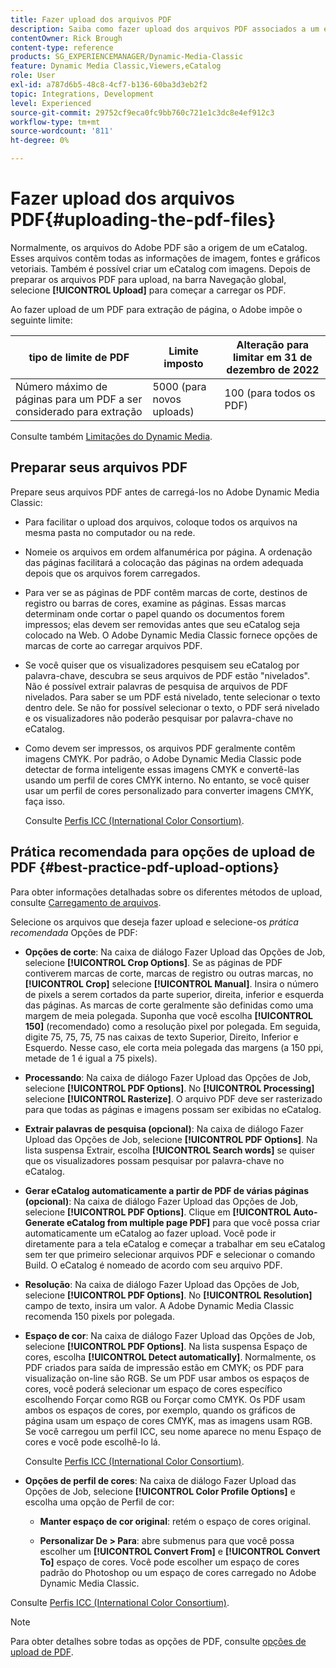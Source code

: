 ```yaml
---
title: Fazer upload dos arquivos PDF
description: Saiba como fazer upload dos arquivos PDF associados a um eCatalog no Adobe Dynamic Media Classic.
contentOwner: Rick Brough
content-type: reference
products: SG_EXPERIENCEMANAGER/Dynamic-Media-Classic
feature: Dynamic Media Classic,Viewers,eCatalog
role: User
exl-id: a787d6b5-48c8-4cf7-b136-60ba3d3eb2f2
topic: Integrations, Development
level: Experienced
source-git-commit: 29752cf9eca0fc9bb760c721e1c3dc8e4ef912c3
workflow-type: tm+mt
source-wordcount: '811'
ht-degree: 0%

---
```


# Fazer upload dos arquivos PDF{#uploading-the-pdf-files}

Normalmente, os arquivos do Adobe PDF são a origem de um eCatalog. Esses arquivos contêm todas as informações de imagem, fontes e gráficos vetoriais. Também é possível criar um eCatalog com imagens. Depois de preparar os arquivos PDF para upload, na barra Navegação global, selecione **[!UICONTROL Upload]** para começar a carregar os PDF.

Ao fazer upload de um PDF para extração de página, o Adobe impõe o seguinte limite:

| tipo de limite de PDF | Limite imposto | Alteração para limitar em 31 de dezembro de 2022 |
| --- | --- | --- |
| Número máximo de páginas para um PDF a ser considerado para extração | 5000 (para novos uploads) | 100 (para todos os PDF) |

Consulte também [Limitações do Dynamic Media](/help/using/limitations.md).

## Preparar seus arquivos PDF

Prepare seus arquivos PDF antes de carregá-los no Adobe Dynamic Media Classic:

* Para facilitar o upload dos arquivos, coloque todos os arquivos na mesma pasta no computador ou na rede.
* Nomeie os arquivos em ordem alfanumérica por página. A ordenação das páginas facilitará a colocação das páginas na ordem adequada depois que os arquivos forem carregados.
* Para ver se as páginas de PDF contêm marcas de corte, destinos de registro ou barras de cores, examine as páginas. Essas marcas determinam onde cortar o papel quando os documentos forem impressos; elas devem ser removidas antes que seu eCatalog seja colocado na Web. O Adobe Dynamic Media Classic fornece opções de marcas de corte ao carregar arquivos PDF.
* Se você quiser que os visualizadores pesquisem seu eCatalog por palavra-chave, descubra se seus arquivos de PDF estão &quot;nivelados&quot;. Não é possível extrair palavras de pesquisa de arquivos de PDF nivelados. Para saber se um PDF está nivelado, tente selecionar o texto dentro dele. Se não for possível selecionar o texto, o PDF será nivelado e os visualizadores não poderão pesquisar por palavra-chave no eCatalog.
* Como devem ser impressos, os arquivos PDF geralmente contêm imagens CMYK. Por padrão, o Adobe Dynamic Media Classic pode detectar de forma inteligente essas imagens CMYK e convertê-las usando um perfil de cores CMYK interno. No entanto, se você quiser usar um perfil de cores personalizado para converter imagens CMYK, faça isso.

  Consulte [Perfis ICC (International Color Consortium)](icc-profiles.md#icc_profiles).

## Prática recomendada para opções de upload de PDF {#best-practice-pdf-upload-options}

Para obter informações detalhadas sobre os diferentes métodos de upload, consulte [Carregamento de arquivos](uploading-files.md#uploading_your_files).

Selecione os arquivos que deseja fazer upload e selecione-os *prática recomendada* Opções de PDF:

* **Opções de corte**: Na caixa de diálogo Fazer Upload das Opções de Job, selecione **[!UICONTROL Crop Options]**. Se as páginas de PDF contiverem marcas de corte, marcas de registro ou outras marcas, no **[!UICONTROL Crop]** selecione **[!UICONTROL Manual]**. Insira o número de pixels a serem cortados da parte superior, direita, inferior e esquerda das páginas. As marcas de corte geralmente são definidas como uma margem de meia polegada. Suponha que você escolha **[!UICONTROL 150]** (recomendado) como a resolução pixel por polegada. Em seguida, digite 75, 75, 75, 75 nas caixas de texto Superior, Direito, Inferior e Esquerdo. Nesse caso, ele corta meia polegada das margens (a 150 ppi, metade de 1 é igual a 75 pixels).

* **Processando**: Na caixa de diálogo Fazer Upload das Opções de Job, selecione **[!UICONTROL PDF Options]**. No **[!UICONTROL Processing]** selecione **[!UICONTROL Rasterize]**. O arquivo PDF deve ser rasterizado para que todas as páginas e imagens possam ser exibidas no eCatalog.

* **Extrair palavras de pesquisa (opcional)**: Na caixa de diálogo Fazer Upload das Opções de Job, selecione **[!UICONTROL PDF Options]**. Na lista suspensa Extrair, escolha **[!UICONTROL Search words]** se quiser que os visualizadores possam pesquisar por palavra-chave no eCatalog.

* **Gerar eCatalog automaticamente a partir de PDF de várias páginas (opcional)**: Na caixa de diálogo Fazer Upload das Opções de Job, selecione **[!UICONTROL PDF Options]**. Clique em **[!UICONTROL Auto-Generate eCatalog from multiple page PDF]** para que você possa criar automaticamente um eCatalog ao fazer upload. Você pode ir diretamente para a tela eCatalog e começar a trabalhar em seu eCatalog sem ter que primeiro selecionar arquivos PDF e selecionar o comando Build. O eCatalog é nomeado de acordo com seu arquivo PDF.

* **Resolução**: Na caixa de diálogo Fazer Upload das Opções de Job, selecione **[!UICONTROL PDF Options]**. No **[!UICONTROL Resolution]** campo de texto, insira um valor. A Adobe Dynamic Media Classic recomenda 150 pixels por polegada.

* **Espaço de cor**: Na caixa de diálogo Fazer Upload das Opções de Job, selecione **[!UICONTROL PDF Options]**. Na lista suspensa Espaço de cores, escolha **[!UICONTROL Detect automatically]**. Normalmente, os PDF criados para saída de impressão estão em CMYK; os PDF para visualização on-line são RGB. Se um PDF usar ambos os espaços de cores, você poderá selecionar um espaço de cores específico escolhendo Forçar como RGB ou Forçar como CMYK. Os PDF usam ambos os espaços de cores, por exemplo, quando os gráficos de página usam um espaço de cores CMYK, mas as imagens usam RGB. Se você carregou um perfil ICC, seu nome aparece no menu Espaço de cores e você pode escolhê-lo lá.

  Consulte [Perfis ICC (International Color Consortium)](/help/using/icc-profiles.md).

* **Opções de perfil de cores**: Na caixa de diálogo Fazer Upload das Opções de Job, selecione **[!UICONTROL Color Profile Options]** e escolha uma opção de Perfil de cor:

   * **Manter espaço de cor original**: retém o espaço de cores original.

   * **Personalizar De > Para**: abre submenus para que você possa escolher um **[!UICONTROL Convert From]** e **[!UICONTROL Convert To]** espaço de cores. Você pode escolher um espaço de cores padrão do Photoshop ou um espaço de cores carregado no Adobe Dynamic Media Classic.

<!-- * **Convert To SRGB**: Converts to SRGB (Standard Red Green Blue). SRGB is the recommended color space for displaying images on Web pages. -->

Consulte [Perfis ICC (International Color Consortium)](icc-profiles.md#icc_profiles).

>[!NOTE]
>
>Para obter detalhes sobre todas as opções de PDF, consulte [opções de upload de PDF](pdfs.md#pdf_upload_options).
